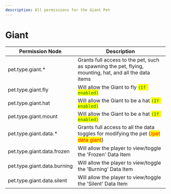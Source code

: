 ```yaml
---
description: All permissions for the Giant Pet
---
```



# Giant
| Permission Node | Description |
| - | - |
| pet.type.giant.* | Grants full access to the pet, such as spawning the pet, flying, mounting, hat, and all the data items |
| pet.type.giant.fly | Will allow the Giant to fly <mark style="color:green;">`(If enabled)`</mark> |
| pet.type.giant.hat | Will allow the Giant to be a hat <mark style="color:green;">`(If enabled)`</mark> |
| pet.type.giant.mount | Will allow the Giant to be a hat <mark style="color:green;">`(If enabled)`</mark> |
| pet.type.giant.data.* | Grants full access to all the data toggles for modifying the pet (<mark style="color:red;">/pet data giant</mark>) |
| pet.type.giant.data.frozen | Will allow the player to view/toggle the 'Frozen' Data Item |
| pet.type.giant.data.burning | Will allow the player to view/toggle the 'Burning' Data Item |
| pet.type.giant.data.silent | Will allow the player to view/toggle the 'Silent' Data Item |

